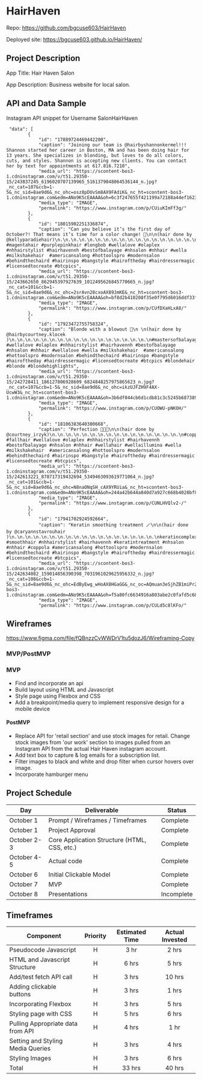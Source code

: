 # HairHaven

Repo:
https://github.com/bgcuse603/HairHaven

Deployed site:
https://bgcuse603.github.io/HairHaven/

## Project Description

App Title: Hair Haven Salon

App Description: Business website for local salon.

## API and Data Sample

Instagram API snippet for Username SalonHairHaven

```
 "data": [
        {
            "id": "17889724469442200",
            "caption": "Joining our team is @hairbyshannonkermel!!! Shannon started her career in Boston, MA and has been doing hair for 13 years. She specializes in blonding, but loves to do all colors, cuts, and styles. Shannon is accepting new clients. You can contact her by text for appointments at 617.816.7210",
            "media_url": "https://scontent-bos3-1.cdninstagram.com/v/t51.29350-15/243837245_6196020707139965_5161379048064536144_n.jpg?_nc_cat=107&ccb=1-5&_nc_sid=8ae9d6&_nc_ohc=osz8pDUvSm8AX9FAdiK&_nc_ht=scontent-bos3-1.cdninstagram.com&edm=ANo9K5cEAAAA&oh=6c3f247655f421199a72188a44ef1623&oe=615E8BF6",
            "media_type": "IMAGE",
            "permalink": "https://www.instagram.com/p/CUiuKImFf3g/"
        },
        {
            "id": "18015902251336874",
            "caption": "Can you believe it’s the first day of October?! That means it’s time for a color change! 🤗\n\n(hair done by @kellyparadiehair)\n.\n.\n.\n.\n.\n.\n.\n.\n.\n.\n.\n.\n.\n.\n.\n.\n.\n.\n.\n.\n.\n.\n.\n.\n.\n.\n.\n.\n#hairoftheday #magentahair #purplepinkhair #longbob #wellalove #olaplex #nhhairstylist #hairhavennh #bestofbalayage #nhsalon #nhhair #wella #milkshakehair  #americansalong #hottoolspro #modernsalon #behindthechaird #hairinspo #bangstyle #hairoftheday #hairdressermagic #licensedtocreate #btcpics",
            "media_url": "https://scontent-bos3-1.cdninstagram.com/v/t51.29350-15/243662650_862945397927639_1012495626845770665_n.jpg?_nc_cat=101&ccb=1-5&_nc_sid=8ae9d6&_nc_ohc=2srAvn28cxoAX89JmKE&_nc_ht=scontent-bos3-1.cdninstagram.com&edm=ANo9K5cEAAAA&oh=bf8d2b410208f35e0f795d6016ddf33f&oe=615E9FFC",
            "media_type": "IMAGE",
            "permalink": "https://www.instagram.com/p/CUfDXaHLxA8/"
        },
        {
            "id": "17923472755758324",
            "caption": "Blonde with a blowout 🤍\n \n(hair done by @hairbycourtney.klocek )\n.\n.\n.\n.\n.\n.\n.\n.\n.\n.\n.\n.\n.\n.\n.\n.\n.\n#mastersofbalayage #wellalove #olaplex #nhhairstylist #hairhavennh #bestofbalayage #nhsalon #nhhair #wellalove #wella #milkshakehair  #americansalong #hottoolspro #modernsalon #behindthechaird #hairinspo #bangstyle #hairoftheday #hairdressermagic #licensedtocreate #btcpics #blondehair #blonde #blondehighlights",
            "media_url": "https://scontent-bos3-1.cdninstagram.com/v/t51.29350-15/242728411_186127806928609_6824848257975865623_n.jpg?_nc_cat=107&ccb=1-5&_nc_sid=8ae9d6&_nc_ohc=ikzUJFZH9F4AX-UcwW3&_nc_ht=scontent-bos3-1.cdninstagram.com&edm=ANo9K5cEAAAA&oh=3b6df044cb6d1cdb81c3c5245b687389&oe=615F0536",
            "media_type": "IMAGE",
            "permalink": "https://www.instagram.com/p/CUOWU-pNKOH/"
        },
        {
            "id": "18106383640300668",
            "caption": "Perfection 👩🏼‍🦰\n\n(hair done by @courtney_irzyk)\n.\n.\n.\n.\n.\n.\n.\n.\n.\n.\n.\n.\n.\n.\n.\n.\n#copperhair #fallhair #wellalove #olaplex #nhhairstylist #hairhavennh #bestofbalayage #nhsalon #nhhair #wellahair #wellaillumina #wella #milkshakehair  #americansalong #hottoolspro #modernsalon #behindthechaird #hairinspo #bangstyle #hairoftheday #hairdressermagic #licensedtocreate #btcpics",
            "media_url": "https://scontent-bos3-1.cdninstagram.com/v/t51.29350-15/242613221_878717319432694_5349463093619771064_n.jpg?_nc_cat=101&ccb=1-5&_nc_sid=8ae9d6&_nc_ohc=N8naONqSH_cAX9YRUia&_nc_ht=scontent-bos3-1.cdninstagram.com&edm=ANo9K5cEAAAA&oh=244a42b644a840d7a927c668b4028bf8&oe=615E4096",
            "media_type": "IMAGE",
            "permalink": "https://www.instagram.com/p/CUNLHVQlv2-/"
        },
        {
            "id": "17941702924592664",
            "caption": "Keratin smoothing treatment 🪄\n\n(hair done by @caryannstavrouhair )\n.\n.\n.\n.\n.\n.\n.\n.\n.\n.\n.\n.\n.\n.\n.\n.\n.\n.\nkeratincomplex #smoothhair #nhhairstylist #hairhavennh #keratintreatment #nhsalon #nhhair #coppola #americansalong #hottoolspro #modernsalon #behindthechaird #hairinspo #bangstyle #hairoftheday #hairdressermagic #licensedtocreate #btcpics",
            "media_url": "https://scontent-bos3-1.cdninstagram.com/v/t51.29350-15/242634082_159014856390398_7031961029625956332_n.jpg?_nc_cat=108&ccb=1-5&_nc_sid=8ae9d6&_nc_ohc=EdByEwg_wHoAX8HGaGG&_nc_oc=AQmuan3eSjhZB1miPrZtMJRydXgDWmF7A9U5EIpXke5Gq5IflI4OBeifITVlJP3z9Y4&_nc_ht=scontent-bos3-1.cdninstagram.com&edm=ANo9K5cEAAAA&oh=f5a80fc6634916a803abe2c0fafd5c68&oe=615E81FD",
            "media_type": "IMAGE",
            "permalink": "https://www.instagram.com/p/CULd5c8lKFo/"

```

## Wireframes

https://www.figma.com/file/fQBnzzCvWWDrV1tu5dozJ6/Wireframing-Copy

### MVP/PostMVP

### MVP

- Find and incorporate an api
- Build layout using HTML and Javascript
- Style page using Flexbox and CSS
- Add a breakpoint/media query to implement responsive design for a mobile device

#### PostMVP

- Replace API for 'retail section' and use stock images for retail. Change stock images from 'our work' section to images pulled from an Instagram API from the actual Hair Haven instagram account.
- Add text box to capture & log emails for a subscription list.
- Filter images to black and white and drop filter when cursor hovers over image.
- Incorporate hamburger menu

## Project Schedule

| Day         | Deliverable                                  | Status     |
| ----------- | -------------------------------------------- | ---------- |
| October 1   | Prompt / Wireframes / Timeframes             | Complete   |
| October 1   | Project Approval                             | Complete   |
| October 2-3 | Core Application Structure (HTML, CSS, etc.) | Complete   |
| October 4-5 | Actual code                                  | Complete   |
| October 6   | Initial Clickable Model                      | Complete   |
| October 7   | MVP                                          | Complete   |
| October 8   | Presentations                                | Incomplete |

## Timeframes

| Component                         | Priority | Estimated Time | Actual Invested |
| --------------------------------- | :------: | :------------: | :-------------: |
| Pseudocode Javascript             |    H     |      3 hr      |      2 hrs      |
| HTML and Javascript Structure     |    H     |     6 hrs      |      5 hrs      |
| Add/test fetch API call           |    H     |     3 hrs      |     10 hrs      |
| Adding clickable buttons          |    H     |     3 hrs      |      1 hrs      |
| Incorporating Flexbox             |    H     |     3 hrs      |      5 hrs      |
| Styling page with CSS             |    H     |     5 hrs      |      6 hrs      |
| Pulling Appropriate data from API |    H     |     4 hrs      |      1 hr       |
| Setting and Styling Media Queries |    H     |     3 hrs      |      4 hrs      |
| Styling Images                    |    H     |     3 hrs      |      6 hrs      |
| Total                             |    H     |     33 hrs     |     40 hrs      |
